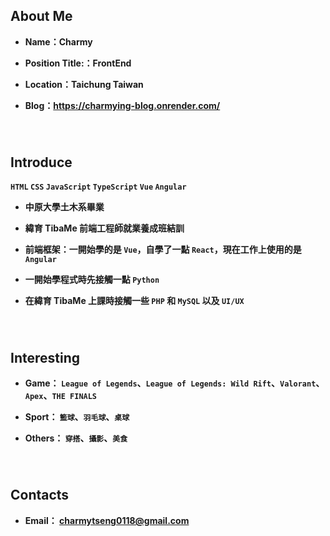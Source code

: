 ## **About Me**

- **Name：Charmy**

- **Position Title:：FrontEnd**

- **Location：Taichung Taiwan**

- **Blog：https://charmying-blog.onrender.com/**

###### <br/>

## **Introduce**

**`HTML` `CSS` `JavaScript` `TypeScript` `Vue` `Angular`**

- **中原大學土木系畢業**

- **緯育 TibaMe 前端工程師就業養成班結訓**

- **前端框架：一開始學的是 `Vue`，自學了一點 `React`，現在工作上使用的是 `Angular`**

- **一開始學程式時先接觸一點 `Python`**

- **在緯育 TibaMe 上課時接觸一些 `PHP` 和 `MySQL` 以及 `UI/UX`**

###### <br/>

## **Interesting**

- **Game： `League of Legends`、`League of Legends: Wild Rift`、`Valorant`、`Apex`、`THE FINALS`**

- **Sport： `籃球`、`羽毛球`、`桌球`**

- **Others： `穿搭`、`攝影`、`美食`**

###### <br/>

## Contacts

- **Email： charmytseng0118@gmail.com**
